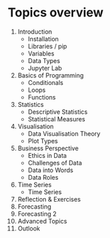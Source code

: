 # Topics overview

1. Introduction
    - Installation
    - Libraries / pip
    - Variables
    - Data Types
    - Jupyter Lab
2. Basics of Programming
    - Conditionals
    - Loops
    - Functions
3. Statistics
    - Descriptive Statistics
    - Statistical Measures
4. Visualisation
    - Data Visualisation Theory
    - Plot Types
5. Business Perspective
    - Ethics in Data
    - Challenges of Data
    - Data into Words
    - Data Roles
6. Time Series
    - Time Series
7. Reflection & Exercises
8. Forecasting
9. Forecasting 2
10. Advanced Topics
11. Outlook
